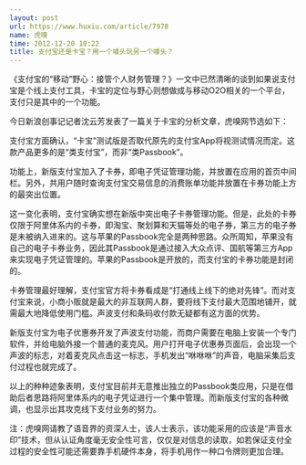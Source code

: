 ```yaml
---
layout: post
url: https://www.huxiu.com/article/7978
name: 虎嗅
time: 2012-12-20 10:22
title: 支付宝还是卡宝？用一个噱头玩另一个噱头？
---
```

《支付宝的“移动”野心：接管个人财务管理？》一文中已然清晰的谈到如果说支付宝是个线上支付工具，卡宝的定位与野心则想做成与移动O2O相关的一个平台，支付只是其中的一个功能。

今日新浪创事记记者沈云芳发表了一篇关于卡宝的分析文章，虎嗅网节选如下：

支付宝方面确认，“卡宝”测试版是否取代原先的支付宝App将视测试情况而定。这款产品更多的是“类支付宝”，而非“类Passbook”。

功能上，新版支付宝加入了卡券，即电子凭证管理功能，并放置在应用的首页中间栏。另外，共用户随时查询支付宝交易信息的消费账单功能并放置在卡券功能上方的最突出位置。

这一变化表明，支付宝确实想在新版中突出电子卡券管理功能。但是，此处的卡券仅限于阿里体系内的卡券，即淘宝、聚划算和天猫等处的电子券，第三方的电子券是未被纳入进来的。这与苹果的Passbook完全是两种思路。众所周知，苹果没有自己的电子卡券业务，因此其Passbook是通过接入大众点评、国航等第三方App来实现电子凭证管理的。苹果的Passbook是开放的，而支付宝的卡券功能是封闭的。

卡券管理最好理解，支付宝官方将卡券看成是“打通线上线下的绝对先锋”。而对支付宝来说，小商小贩就是最大的非互联网人群，要将线下支付最大范围地铺开，就需最大地降低使用门槛。声波支付和条码收付款无疑都有这方面的优势。

新版支付宝为电子优惠券开发了声波支付功能，而商户需要在电脑上安装一个专门软件，并给电脑外接一个普通的麦克风。用户打开电子优惠券页面后，会出现一个声波的标志，对着麦克风点击这一标志，手机发出“咻咻咻”的声音，电脑采集后支付过程也就完成了。

以上的种种迹象表明，支付宝目前并无意推出独立的Passbook类应用，只是在借助后者思路将阿里体系内的电子凭证进行一个集中管理。而新版支付宝的各种微调，也显示出其攻克线下支付业务的努力。

注：虎嗅网请教了语音界的资深人士，该人士表示，该功能采用的应该是“声音水印”技术，但从认证角度毫无安全性可言，仅仅是对信息的读取，如若保证支付全过程的安全性可能还需要靠手机硬件本身，将手机用作一种口令牌则更加合理。

